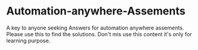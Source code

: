 # Automation-anywhere-Assements



A key to anyone seeking Answers for automation anywhere assements. Please use this to find the solutions. Don't mis use this content it's only for learning purpose.
